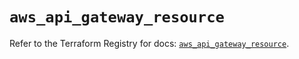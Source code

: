 # `aws_api_gateway_resource`

Refer to the Terraform Registry for docs: [`aws_api_gateway_resource`](https://registry.terraform.io/providers/hashicorp/aws/5.93.0/docs/resources/api_gateway_resource).
